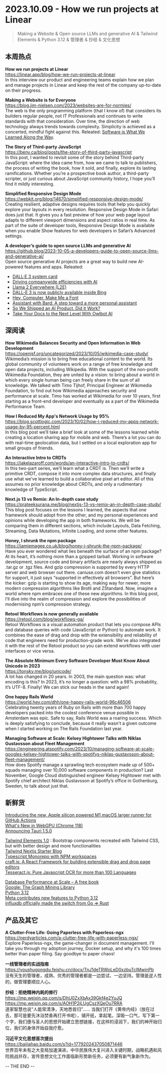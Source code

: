2023.10.09 - How we run projects at Linear  
========  

> Making a Website & Open source LLMs and generative AI & Tailwind Elements & Python 3.12 & 管理者 & 抄经 & 文化思想

## 本周热点

**How we run projects at Linear**  
https://linear.app/blog/how-we-run-projects-at-linear  
In this interview our product and engineering teams explain how we plan and manage projects in Linear and keep the rest of the company up-to-date on their progress.

**Making a Website is for Everyone**  
https://blog.jim-nielsen.com/2023/websites-are-for-normies/  
The web is the only programming platform (that I know of) that considers its builders regular people, not IT Professionals and continues to write standards with that consideration. Over time, the direction of web technology always trends towards complexity. Simplicity is achieved as a concerted, mindful fight against this. Releated: [Software is What We Learned Along the Way](https://blog.jim-nielsen.com/2023/software-is-what-we-learned-along-the-way/).

**The Story of Third-party JavaScript**  
https://benv.ca/blog/posts/the-story-of-third-party-javascript  
In this post, I wanted to revisit some of the story behind Third-party JavaScript: where the idea came from, how we came to talk to publishers, the process of writing the book, how it sold, and finally, explore its lasting ramifications. Whether you’re a prospective book author, a third-party scripter, or just curious about JavaScript community history, I hope you’ll find it mildly interesting.

**Simplified Responsive Design Mode**  
https://webkit.org/blog/14670/simplified-responsive-design-mode/  
Creating resilient, adaptive designs requires tools that help you quickly explore your layouts in every resolution. Responsive Design Mode in Safari does just that. It gives you a fast preview of how your web page layout adapts to different viewport dimensions and aspect ratios in real time. As part of the suite of developer tools, Responsive Design Mode is available when you enable Show features for web developers in Safari’s Advanced settings.

**A developer’s guide to open source LLMs and generative AI**  
https://github.blog/2023-10-05-a-developers-guide-to-open-source-llms-and-generative-ai/  
Open source generative AI projects are a great way to build new AI-powered features and apps. Releated:  
- [DALL·E 3 system card](https://openai.com/research/dall-e-3-system-card)  
- [Driving companywide efficiencies with AI](https://www.technologyreview.com/2023/10/05/1079726/driving-companywide-efficiencies-with-ai/)  
- [Llama 2 Everywhere (L2E)](https://github.com/trholding/llama2.c)  
- [DALL-E 3 is now publicly available inside Bing](https://www.bing.com/images/create/?ref=hn)  
- [Hey, Computer, Make Me a Font](https://serce.me/posts/02-10-2023-hey-computer-make-me-a-font)  
- [Assistant with Bard: A step toward a more personal assistant](https://blog.google/products/assistant/google-assistant-bard-generative-ai/)  
- [So We Shipped an AI Product. Did it Work?](https://www.honeycomb.io/blog/we-shipped-ai-product)  
- [Take Your Docs to the Next Level With Owlbot AI](https://blog.readme.com/owlbot-ai/)  

## 深阅读

**How Wikimedia Balances Security and Open Information in Web Development**  
https://openjsf.org/uncategorized/2023/10/05/wikimedia-case-study/  
Wikimedia’s mission is to bring free educational content to the world. Its global community of volunteers work on a range of free knowledge and open data projects, including Wikipedia. With the support of the non-profit Wikimedia Foundation, they are united by a vision: to bring about a world in which every single human being can freely share in the sum of all knowledge. We talked with Timo Tijhof, Principal Engineer at Wikimedia Foundation, to find out how Wikimedia approaches security and performance at scale. Timo has worked at Wikimedia for over 10 years, first starting as a front-end developer and eventually as a part of the Wikimedia Performance Team. 

**How I Reduced My App's Network Usage by 95%**  
https://blog.scottlogic.com/2023/10/02/how-i-reduced-my-apps-network-usage-by-95-percent.html  
In this blog post we’ll take a brief look at some of the lessons learned while creating a location sharing app for mobile and web. There’s a lot you can do with real-time geolocation data, but I settled on a local exploration app for small groups of friends. 

**An Interactive Intro to CRDTs**  
https://jakelazaroff.com/words/an-interactive-intro-to-crdts/  
In this two-part series, we’ll learn what a CRDT is. Then we’ll write a primitive CRDT, compose it into more complex data structures, and finally use what we’ve learned to build a collaborative pixel art editor. All of this assumes no prior knowledge about CRDTs, and only a rudimentary knowledge of TypeScript.

**Next.js 13 vs Remix: An In-depth case study**  
https://prateeksurana.me/blog/nextjs-13-vs-remix-an-in-depth-case-study/  
This blog post focuses on the lessons I learned, the aspects that one framework should adopt from the other, and my personal experiences and opinions while developing the app in both frameworks. We will be comparing them in different sections, which include Layouts, Data Fetching, Streaming, Data Mutations, Infinite Loading, and some other features.

**Honey, I shrunk the npm package**  
https://jamiemagee.co.uk/blog/honey-i-shrunk-the-npm-package/  
Have you ever wondered what lies beneath the surface of an npm package? At its heart, it’s nothing more than a gzipped tarball. Working in software development, source code and binary artifacts are nearly always shipped as .tar.gz or .tgz files. And gzip compression is supported by every HTTP server and web browser out there. caniuse.com doesn’t even give statistics for support, it just says “supported in effectively all browsers”. But here’s the kicker: gzip is starting to show its age, making way for newer, more modern compression algorithms like Brotli and ZStandard. Now, imagine a world where npm embraces one of these new algorithms. In this blog post, I’ll dive into the realm of compression and explore the possibilities of modernising npm’s compression strategy.

**Retool Workflows is now generally available**  
https://retool.com/blog/workflows-ga/  
Retool Workflows is a visual automation product that lets you compose APIs and database queries with code (JavaScript or Python) to automate work. It combines the ease of drag and drop with the extensibility and reliability of code that engineers need for production-grade work. We’ve also integrated it with the rest of the Retool product so you can extend workflows with user interfaces or vice versa.

**The Absolute Minimum Every Software Developer Must Know About Unicode in 2023**  
https://tonsky.me/blog/unicode/  
A lot has changed in 20 years. In 2003, the main question was: what encoding is this? In 2023, it’s no longer a question: with a 98% probability, it’s UTF-8. Finally! We can stick our heads in the sand again!

**One happy Rails World**  
https://world.hey.com/dhh/one-happy-rails-world-96c46506  
Celebrating twenty years of Ruby on Rails with more than 700 happy developers packed into the coolest conference venue possible in Amsterdam was epic. Safe to say, Rails World was a roaring success. Which is deeply satisfying to conclude, because it really wasn't a given outcome when I started working on The Rails Foundation last year.

**Managing Software at Scale: Kelsey Hightower Talks with Niklas Gustavsson about Fleet Management**  
https://engineering.atspotify.com/2023/10/managing-software-at-scale-googles-kelsey-hightower-talks-with-spotifys-niklas-gustavsson-about-fleet-management/  
How does Spotify manage a sprawling tech ecosystem made up of 500+ squads managing over 10,000 software components in production? Last November, Google Cloud distinguished engineer Kelsey Hightower met with Spotify chief architect Niklas Gustavsson at Spotify’s office in Gothenburg, Sweden, to talk about just that. 

## 新鲜货

[Introducing the new, Apple silicon powered M1 macOS larger runner for GitHub Actions](https://github.blog/2023-10-02-introducing-the-new-apple-silicon-powered-m1-macos-larger-runner-for-github-actions/)  
[What's New in WebGPU (Chrome 118)](https://developer.chrome.com/en/blog/new-in-webgpu-118/)  
[Announcing Tauri 1.5.0](https://beta.tauri.app/blog/tauri-1-5/)  

[Tailwind Elements 1.0](https://tailwind-elements.com/) : Bootstrap components recreated with Tailwind CSS, but with better design and more functionalities  
[Tailwind Nextjs Starter Blog](https://github.com/timlrx/tailwind-nextjs-starter-blog)  
[Typescript Monorepo with NPM workspaces](https://www.yieldcode.blog/post/npm-workspaces/)  
[craft.js: A React Framework for building extensible drag and drop page editors](https://github.com/prevwong/craft.js)  
[Tesseract.js: Pure Javascript OCR for more than 100 Languages](https://github.com/naptha/tesseract.js)  

[Database Performance at Scale – A free book](https://www.scylladb.com/2023/10/02/introducing-database-performance-at-scale-a-free-open-source-book/)  
[Google: The Graph Mining Library](https://github.com/google/graph-mining)  
[Python 3.12](https://www.python.org/downloads/release/python-3120/)  
[Meta contributes new features to Python 3.12](https://engineering.fb.com/2023/10/05/developer-tools/python-312-meta-new-features/)  
[influxdb officially made the switch from Go => Rust](https://old.reddit.com/r/rust/comments/16v13l5/influxdb_officially_made_the_switch_from_go_rust/)  

## 产品及其它  

**A Clutter-Free Life: Going Paperless with Paperless-ngx**  
https://nerdyarticles.com/a-clutter-free-life-with-paperless-ngx/  
Explore Paperless-ngx, the game-changer in document management. I'll take you through my adoption journey, Docker setup, and why it's 100 times better than paper filing. Say goodbye to paper chaos!

**一线管理者的实战指南**  
https://youshugongdu.feishu.cn/docx/TnJ1deTRWoLeD0xzbuTcIMwinPb  
没有天生的管理者，成熟、优秀的管理者都是一边尝试、一边坚持。管理是逆人性的，做管理要顺应人心。

**抄经：拒绝精神内耗的修行**  
https://mp.weixin.qq.com/s/DhU0ZxXbAx39Gkf4e2YuJQ  
https://mp.weixin.qq.com/s/AOH1P2jLUgCszXQeOu7RRA  
道家智慧也说“人能常清净，天地悉皆归”…… 当我们打开《黄帝内经》（放在过去，那可是要先沐浴焚香再打开书呢），铺开纸，拿起笔，深吸一口气，写下第一个字，我们便与圣人的思想开始建立思想链接，在这样的浸润下，我们的神开始归位，我们的身体开始自我疗愈。

**习近平文化思想首次提出**  
https://baijiahao.baidu.com/s?id=1779202437050871446  
世界百年未有之大变局加速演进，中华民族伟大复兴进入关键时期，战略机遇和风险挑战并存，宣传思想文化工作面临新形势新任务，必须要有新气象新作为。

-- THE END --

